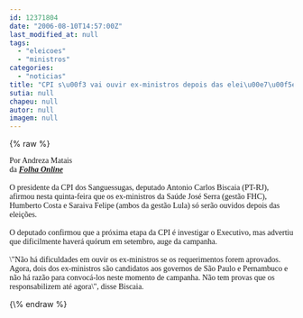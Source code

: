 ```yaml
---
id: 12371804
date: "2006-08-10T14:57:00Z"
last_modified_at: null
tags:
  - "eleicoes"
  - "ministros"
categories:
  - "noticias"
title: "CPI s\u00f3 vai ouvir ex-ministros depois das elei\u00e7\u00f5es "
sutia: null
chapeu: null
autor: null
imagem: null
---
```

{\% raw %}
<p><P><FONT face=Verdana>Por Andreza Matais<BR>da <STRONG><EM><A href=\"https://www1.folha.uol.com.br/folha/brasil/ult96u81245.shtml\" target=_blank>Folha Online</A></EM></STRONG><BR><BR>O presidente da CPI dos Sanguessugas, deputado Antonio Carlos Biscaia (PT-RJ), afirmou nesta quinta-feira que os ex-ministros da Saúde José Serra (gestão FHC), Humberto Costa e Saraiva Felipe (ambos da gestão Lula) só serão ouvidos depois das eleições.<BR><BR>O deputado confirmou que a próxima etapa da CPI é investigar o Executivo, mas advertiu que dificilmente haverá quórum em setembro, auge da campanha.<BR><BR>\"Não há dificuldades em ouvir os ex-ministros se os requerimentos forem aprovados. Agora, dois dos ex-ministros são candidatos aos governos de São Paulo e Pernambuco e não há razão para convocá-los neste momento de campanha. Não tem provas que os responsabilizem até agora\", disse Biscaia.</FONT></P> </p>
{\% endraw %}